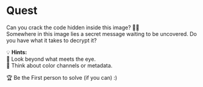 # Quest
Can you crack the code hidden inside this image? 🕵️‍♂️  
Somewhere in this image lies a secret message waiting to be uncovered. Do you have what it takes to decrypt it?

💡 **Hints:**  
🔹 Look beyond what meets the eye.  
🔹 Think about color channels or metadata.

🏆 Be the First person to solve (if you can) :)
